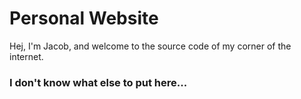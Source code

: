 # Personal Website
Hej, I'm Jacob, and welcome to the source code of my corner of the internet.

### I don't know what else to put here...
